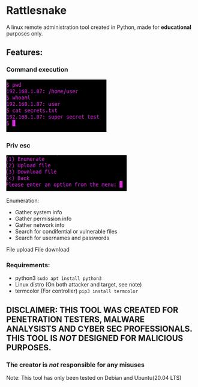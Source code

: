 # Rattlesnake  
A linux remote administration tool created in Python, made for **educational** purposes only.  
 
## Features:  

### Command execution  
![RCE Demo](https://github.com/Cinnamon1212/rattlesnake/blob/main/image/RCEDemo.png)  

### Priv esc  
![PrivEsc Demo](https://github.com/Cinnamon1212/rattlesnake/blob/main/image/PrivEsc.png)  

Enumeration:  
* Gather system info  
* Gather permission info  
* Gather network info  
* Search for condifential or vulnerable files  
* Search for usernames and passwords  

File upload
File download

### Requirements:
* python3
``` sudo apt install python3 ```
* Linux distro (On both attacker and target, see note)
* termcolor (For controller)
``` pip3 install termcolor ```

## DISCLAIMER: THIS TOOL WAS CREATED FOR PENETRATION TESTERS, MALWARE ANALYSISTS AND CYBER SEC PROFESSIONALS. THIS TOOL IS ***NOT*** DESIGNED FOR MALICIOUS PURPOSES.  
### The creator is ***not*** responsible for any misuses  
Note: This tool has only been tested on Debian and Ubuntu(20.04 LTS) 
